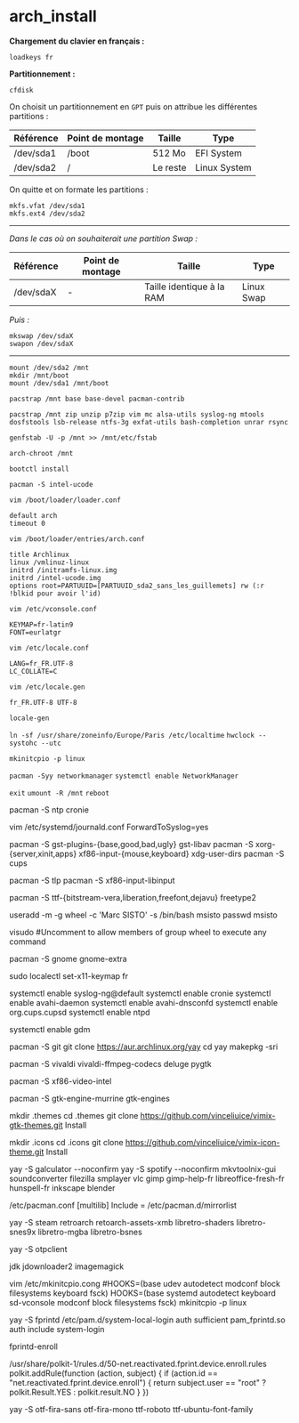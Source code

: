 # arch_install

**Chargement du clavier en français :**

```loadkeys fr```

**Partitionnement :**

```cfdisk```

On choisit un partitionnement en `GPT` puis on attribue les différentes partitions :

| Référence | Point de montage | Taille   | Type         |
|-----------|------------------|----------|--------------|
| /dev/sda1 | /boot            | 512 Mo   | EFI System   |
| /dev/sda2 | /                | Le reste | Linux System |

On quitte et on formate les partitions :

```
mkfs.vfat /dev/sda1
mkfs.ext4 /dev/sda2
```
---
*Dans le cas où on souhaiterait une partition Swap :*

| Référence | Point de montage | Taille                      | Type         |
|-----------|------------------|-----------------------------|--------------|
| /dev/sdaX | -                | Taille identique à la RAM   | Linux Swap   |

*Puis :*

```
mkswap /dev/sdaX
swapon /dev/sdaX
```
---

```
mount /dev/sda2 /mnt
mkdir /mnt/boot
mount /dev/sda1 /mnt/boot
```

```pacstrap /mnt base base-devel pacman-contrib```

```pacstrap /mnt zip unzip p7zip vim mc alsa-utils syslog-ng mtools dosfstools lsb-release ntfs-3g exfat-utils bash-completion unrar rsync```

```genfstab -U -p /mnt >> /mnt/etc/fstab```

```arch-chroot /mnt```

```bootctl install```

```pacman -S intel-ucode```

```vim /boot/loader/loader.conf```
```
default arch
timeout 0
```

```vim /boot/loader/entries/arch.conf```
```
title Archlinux
linux /vmlinuz-linux
initrd /initramfs-linux.img
initrd /intel-ucode.img
options root=PARTUUID=[PARTUUID_sda2_sans_les_guillemets] rw (:r !blkid pour avoir l'id)
```

```vim /etc/vconsole.conf```
```
KEYMAP=fr-latin9
FONT=eurlatgr
```

```vim /etc/locale.conf```
```
LANG=fr_FR.UTF-8
LC_COLLATE=C
```

```vim /etc/locale.gen```
```
fr_FR.UTF-8 UTF-8
```

```locale-gen```

```ln -sf /usr/share/zoneinfo/Europe/Paris /etc/localtime```
```hwclock --systohc --utc```

```mkinitcpio -p linux```

```pacman -Syy networkmanager```
```systemctl enable NetworkManager```

```exit```
```umount -R /mnt```
```reboot```



pacman -S ntp cronie

vim /etc/systemd/journald.conf 
ForwardToSyslog=yes

pacman -S gst-plugins-{base,good,bad,ugly} gst-libav
pacman -S xorg-{server,xinit,apps} xf86-input-{mouse,keyboard} xdg-user-dirs
pacman -S cups

pacman -S tlp
pacman -S xf86-input-libinput

pacman -S ttf-{bitstream-vera,liberation,freefont,dejavu} freetype2

useradd -m -g wheel -c 'Marc SISTO' -s /bin/bash msisto
passwd msisto

visudo
#Uncomment to allow members of group wheel to execute any command

pacman -S gnome gnome-extra

sudo localectl set-x11-keymap fr

systemctl enable syslog-ng@default
systemctl enable cronie
systemctl enable avahi-daemon
systemctl enable avahi-dnsconfd
systemctl enable org.cups.cupsd
systemctl enable ntpd

systemctl enable gdm

pacman -S git
git clone https://aur.archlinux.org/yay
cd yay
makepkg -sri

pacman -S vivaldi vivaldi-ffmpeg-codecs deluge pygtk

pacman -S xf86-video-intel 

pacman -S gtk-engine-murrine gtk-engines

mkdir .themes
cd .themes
git clone https://github.com/vinceliuice/vimix-gtk-themes.git
Install

mkdir .icons
cd .icons
git clone https://github.com/vinceliuice/vimix-icon-theme.git
Install

yay -S galculator --noconfirm
yay -S spotify --noconfirm
mkvtoolnix-gui
soundconverter
filezilla
smplayer
vlc
gimp gimp-help-fr libreoffice-fresh-fr hunspell-fr inkscape blender

/etc/pacman.conf
[multilib]
Include = /etc/pacman.d/mirrorlist

yay -S steam
retroarch retoarch-assets-xmb libretro-shaders libretro-snes9x libretro-mgba libretro-bsnes

yay -S otpclient

jdk
jdownloader2
imagemagick

vim /etc/mkinitcpio.cong
#HOOKS=(base udev autodetect modconf block filesystems keyboard fsck)
HOOKS=(base systemd autodetect keyboard sd-vconsole modconf block filesystems fsck)
mkinitcpio -p linux

yay -S fprintd
/etc/pam.d/system-local-login
auth      sufficient pam_fprintd.so
auth      include   system-login

fprintd-enroll

/usr/share/polkit-1/rules.d/50-net.reactivated.fprint.device.enroll.rules
polkit.addRule(function (action, subject) {
  if (action.id == "net.reactivated.fprint.device.enroll") {
    return subject.user == "root" ? polkit.Result.YES : polkit.result.NO
  }
})

yay -S otf-fira-sans otf-fira-mono ttf-roboto ttf-ubuntu-font-family


